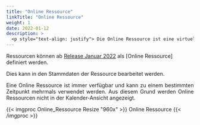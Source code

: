 ```yaml
---
title: "Online Ressource"
linkTitle: "Online Ressource"
weight: 1
date: 2022-01-12
description: >
  <p style="text-align: justify"> Die Online Ressource ist eine virtuelle Ressource ohne physische Repräsentation. </p>
---
```


Ressourcen können ab [Release Januar 2022](https://3volutions.atlassian.net/servicedesk/customer/portal/1/article/3603824641) als [Online Ressource] definiert werden.

<p style="text-align: justify">
Dies kann in den Stammdaten der Ressource bearbeitet werden. </p>

<p style="text-align: justify">
Eine Online Ressource ist immer verfügbar und kann zu einem bestimmten Zeitpunkt mehrmals verwendet werden. Aus diesem Grund werden Online Ressourcen nicht in der Kalender-Ansicht angezeigt. </p>

{{< imgproc Online_Ressource Resize "960x" >}}
Online Ressource
{{< /imgproc >}}
